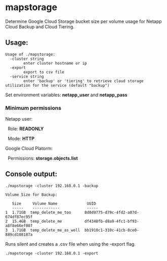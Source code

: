 # mapstorage

Determine Google Cloud Storage bucket size per volume usage for Netapp Cloud Backup and Cloud Tiering.

## Usage:
```
Usage of ./mapstorage:
  -cluster string
        enter cluster hostname or ip
  -export
        export to csv file
  -service string
        enter 'backup' or 'tiering' to retrieve cloud storage utilization for the service (default "backup")
```

Set environment variables: **netapp_user** and **netapp_pass**

### Minimum permissions

Netapp user:

&nbsp; Role: **READONLY**

&nbsp; Mode: **HTTP**

Google Cloud Platorm:

&nbsp; Permissions: **storage.objects.list**

## Console output:
```
./mapstorage -cluster 192.168.0.1 -backup

Volume Size for Backup:

   Size     Volume Name             UUID                                  
   -----    ------------            -----                                 
1  1.71GB  temp_delete_me_too      8d8d9775-d79c-4fd2-a87d-674df87ec95f  
2  15.4GB  temp_delete_me          df4348fb-d8a9-4fc1-bf93-a8f8e66ef007  
3  1.71GB  temp_delete_me_as_well  bb1910c1-310c-41cb-8ce0-889cd108187a
```

Runs silent and creates a .csv file when using the -export flag.

```
./mapstorage -cluster 192.168.0.1 -export
```